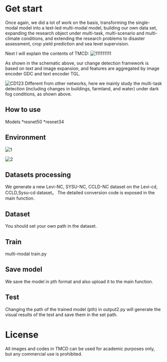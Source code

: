 Get start
======


Once again, we did a lot of work on the basis, transforming the single-modal model into a text-led multi-modal model,
building our own data set, expanding the research object under multi-task, multi-scenario and multi-climate conditions, and extending the research problems to disaster assessment,
crop yield prediction and sea level supervision.

Next I will explain the contents of TMCD:
![111111111](https://github.com/user-attachments/assets/d8d41c81-36db-434a-91ba-de700c4e7df0)


As shown in the schematic above, our change detection framework is based on text and image expansion, and features are aggregated by image encoder GDC and text encoder TGL.

![CD123](https://github.com/user-attachments/assets/24aa4a75-db05-418d-9e0f-8215fd5b69ec)
Different from other networks, here we mainly study the multi-task detection (including changes in buildings, farmland, and water) under dark fog conditions, as shown above.


How to use
------
Models
*resnet50
*resnet34

Environment
---------
![1](https://github.com/user-attachments/assets/00c94add-a4fc-4e65-b7c6-caead64d87e0)

![2](https://github.com/user-attachments/assets/d6408a2b-e7d3-40c9-ac15-8d0c4ab8a216)

Datasets processing
------
We generate a new Levi-NC, SYSU-NC, CCLD-NC dataset on the Levi-cd, CCLD,Sysu-cd dataset。
The detailed conversion code is exposed in the main function.

Dataset 
---
You should set your own path in the dataset.

Train
----
multi-modal train.py

Save model
---
We save the model in pth format and also upload it to the main function.

Test
---
Changing the path of the trained model (pth) in output2.py will generate the visual results of the test and save them in the set path.



License
===
All images and codes in TMCD can be used for academic purposes only, but any commercial use is prohibited.



